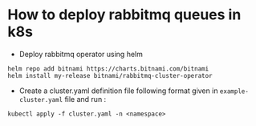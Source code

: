 # How to deploy rabbitmq queues in k8s

- Deploy rabbitmq operator using helm

```
helm repo add bitnami https://charts.bitnami.com/bitnami
helm install my-release bitnami/rabbitmq-cluster-operator
```
- Create a cluster.yaml definition file following format given in `example-cluster.yaml` file and run :

```
kubectl apply -f cluster.yaml -n <namespace>
```